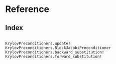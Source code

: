 # Reference

## Index

```@index
```

```@docs
KrylovPreconditioners.update!
KrylovPreconditioners.BlockJacobiPreconditioner
KrylovPreconditioners.backward_substitution!
KrylovPreconditioners.forward_substitution!
```
